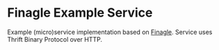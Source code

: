 # Finagle Example Service

Example (micro)service implementation based on [Finagle](https://github.com/twitter/finagle).
Service uses Thrift Binary Protocol over HTTP.
